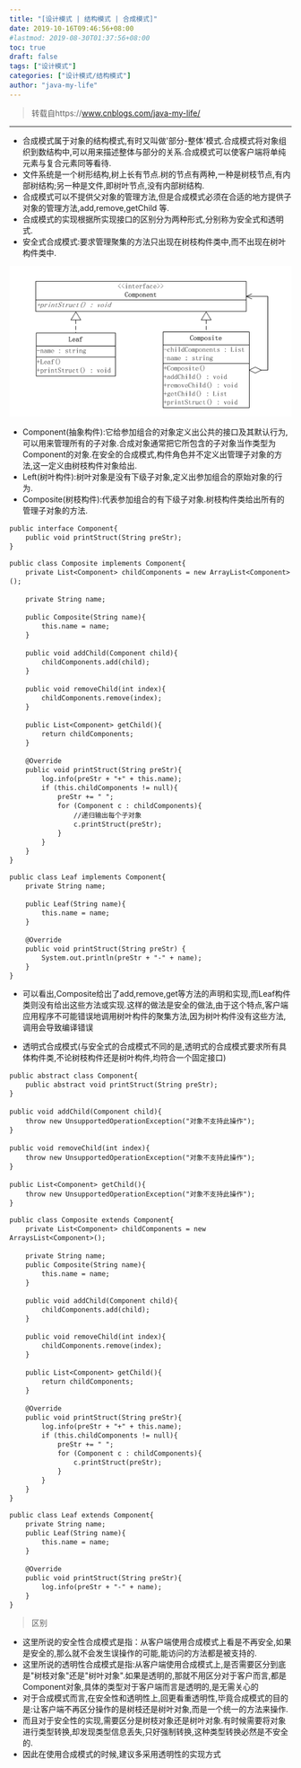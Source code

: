 ```yaml
---
title: "[设计模式 | 结构模式 | 合成模式]"
date: 2019-10-16T09:46:56+08:00
#lastmod: 2019-08-30T01:37:56+08:00
toc: true
draft: false
tags: ["设计模式"]
categories: ["设计模式/结构模式"]
author: "java-my-life"
---
```


> 转载自https://www.cnblogs.com/java-my-life/

--------------------------------------------

- 合成模式属于对象的结构模式,有时又叫做'部分-整体'模式.合成模式将对象组织到数结构中,可以用来描述整体与部分的关系.合成模式可以使客户端将单纯元素与复合元素同等看待.
- 文件系统是一个树形结构,树上长有节点.树的节点有两种,一种是树枝节点,有内部树结构;另一种是文件,即树叶节点,没有内部树结构.
- 合成模式可以不提供父对象的管理方法,但是合成模式必须在合适的地方提供子对象的管理方法,add,remove,getChild 等.
- 合成模式的实现根据所实现接口的区别分为两种形式,分别称为安全式和透明式.
- 安全式合成模式:要求管理聚集的方法只出现在树枝构件类中,而不出现在树叶构件类中.

![avatar](https://raw.githubusercontent.com/facedamon/MarkDownPhotos/master/Design-Patterns/Structural-Type/composite/架构图.png)

- Component(抽象构件):它给参加组合的对象定义出公共的接口及其默认行为,可以用来管理所有的子对象.合成对象通常把它所包含的子对象当作类型为Component的对象.在安全的合成模式,构件角色并不定义出管理子对象的方法,这一定义由树枝构件对象给出.
- Left(树叶构件):树叶对象是没有下级子对象,定义出参加组合的原始对象的行为.
- Composite(树枝构件):代表参加组合的有下级子对象.树枝构件类给出所有的管理子对象的方法.

```
public interface Component{
    public void printStruct(String preStr);
}
```

```
public class Composite implements Component{
    private List<Component> childComponents = new ArrayList<Component>();
    
    private String name;
    
    public Composite(String name){
        this.name = name;
    }
    
    public void addChild(Component child){
        childComponents.add(child);
    }
    
    public void removeChild(int index){
        childComponents.remove(index);
    }
    
    public List<Component> getChild(){
        return childComponents;
    }
    
    @Override
    public void printStruct(String preStr){
        log.info(preStr + "+" + this.name);
        if (this.childComponents != null){
            preStr += " ";
            for (Component c : childComponents){
                //递归输出每个子对象
                c.printStruct(preStr);
            }
        }
    }
}
```

```
public class Leaf implements Component{
    private String name;
    
    public Leaf(String name){
        this.name = name;
    }
    
    @Override
    public void printStruct(String preStr) {
        System.out.println(preStr + "-" + name);
    }
}
```

- 可以看出,Composite给出了add,remove,get等方法的声明和实现,而Leaf构件类则没有给出这些方法或实现.这样的做法是安全的做法,由于这个特点,客户端应用程序不可能错误地调用树叶构件的聚集方法,因为树叶构件没有这些方法,调用会导致编译错误

- 透明式合成模式(与安全式的合成模式不同的是,透明式的合成模式要求所有具体构件类,不论树枝构件还是树叶构件,均符合一个固定接口)



```
public abstract class Component{
    public abstract void printStruct(String preStr);
}

public void addChild(Component child){
    throw new UnsupportedOperationException("对象不支持此操作");
}

public void removeChild(int index){
    throw new UnsupportedOperationException("对象不支持此操作");
}

public List<Component> getChild(){
    throw new UnsupportedOperationException("对象不支持此操作");
}
```
```
public class Composite extends Component{
    private List<Component> childComponents = new ArraysList<Component>();
    
    private String name;
    public Composite(String name){
        this.name = name;
    }
    
    public void addChild(Component child){
        childComponents.add(child);
    }
    
    public void removeChild(int index){
        childComponents.remove(index);
    }
    
    public List<Component> getChild(){
        return childComponents;
    }
    
    @Override
    public void printStruct(String preStr){
        log.info(preStr + "+" + this.name);
        if (this.childComponents != null){
            preStr += " ";
            for (Component c : childComponents){
                c.printStruct(preStr);
            }
        }
    }
}
```
```
public class Leaf extends Component{
    private String name;
    public Leaf(String name){
        this.name = name;
    }
    
    @Override
    public void printStruct(String preStr){
        log.info(preStr + "-" + name);
    }
}
```
> 区别

- 这里所说的安全性合成模式是指：从客户端使用合成模式上看是不再安全,如果是安全的,那么就不会发生误操作的可能,能访问的方法都是被支持的.
- 这里所说的透明性合成模式是指:从客户端使用合成模式上,是否需要区分到底是"树枝对象"还是"树叶对象".如果是透明的,那就不用区分对于客户而言,都是Component对象,具体的类型对于客户端而言是透明的,是无需关心的
- 对于合成模式而言,在安全性和透明性上,回更看重透明性,毕竟合成模式的目的是:让客户端不再区分操作的是树枝还是树叶对象,而是一个统一的方法来操作.
- 而且对于安全性的实现,需要区分是树枝对象还是树叶对象.有时候需要将对象进行类型转换,却发现类型信息丢失,只好强制转换,这种类型转换必然是不安全的.
- 因此在使用合成模式的时候,建议多采用透明性的实现方式